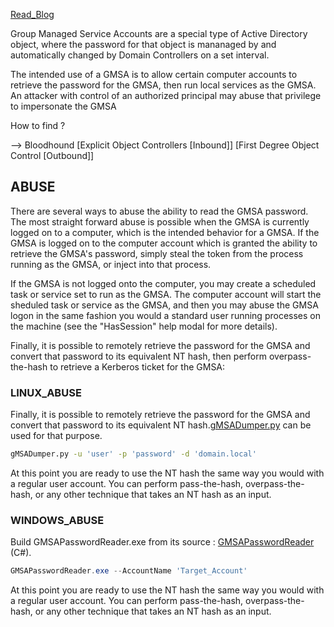 
[Read_Blog](https://www.thehacker.recipes/a-d/movement/dacl/readgmsapassword)


Group Managed Service Accounts are a special type of Active Directory object, where the password for that object is mananaged by and automatically changed by Domain Controllers on a set interval.


The intended use of a GMSA is to allow certain computer accounts to retrieve the password for the GMSA, then run local services as the GMSA. An attacker with control of an authorized principal may abuse that privilege to impersonate the GMSA


How to find ?

--> Bloodhound [Explicit Object Controllers [Inbound]]
				[First Degree Object Control [Outbound]]


## ABUSE 

There are several ways to abuse the ability to read the GMSA password. The most straight forward abuse is possible when the GMSA is currently logged on to a computer, which is the intended behavior for a GMSA. If the GMSA is logged on to the computer account which is granted the ability to retrieve the GMSA's password, simply steal the token from the process running as the GMSA, or inject into that process.

If the GMSA is not logged onto the computer, you may create a scheduled task or service set to run as the GMSA. The computer account will start the sheduled task or service as the GMSA, and then you may abuse the GMSA logon in the same fashion you would a standard user running processes on the machine (see the "HasSession" help modal for more details).

Finally, it is possible to remotely retrieve the password for the GMSA and convert that password to its equivalent NT hash, then perform overpass-the-hash to retrieve a Kerberos ticket for the GMSA:


### LINUX_ABUSE

Finally, it is possible to remotely retrieve the password for the GMSA and convert that password to its equivalent NT hash.[gMSADumper.py](https://github.com/micahvandeusen/gMSADumper) can be used for that purpose.


```zsh
gMSADumper.py -u 'user' -p 'password' -d 'domain.local'
```

At this point you are ready to use the NT hash the same way you would with a regular user account. You can perform pass-the-hash, overpass-the-hash, or any other technique that takes an NT hash as an input.


### WINDOWS_ABUSE

Build GMSAPasswordReader.exe from its source : [GMSAPasswordReader](https://github.com/rvazarkar/GMSAPasswordReader) (C#).


```powershell
GMSAPasswordReader.exe --AccountName 'Target_Account'
```


At this point you are ready to use the NT hash the same way you would with a regular user account. You can perform pass-the-hash, overpass-the-hash, or any other technique that takes an NT hash as an input.
